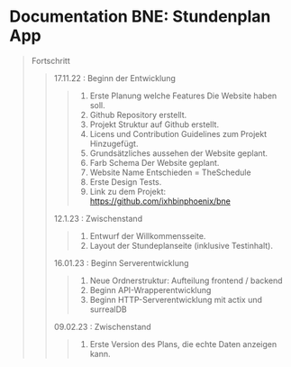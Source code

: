 # Documentation BNE: Stundenplan App

>Fortschritt
>>17.11.22 : Beginn der Entwicklung
>>>1. Erste Planung welche Features Die Website haben soll.
>>>2. Github Repository erstellt.
>>>3. Projekt Struktur auf Github erstellt.
>>>4. Licens und Contribution Guidelines zum Projekt Hinzugefügt.
>>>5. Grundsätzliches aussehen der Website geplant.
>>>6. Farb Schema Der Website geplant.
>>>7. Website Name Entschieden = TheSchedule
>>>8. Erste Design Tests.
>>>9. Link zu dem Projekt: https://github.com/ixhbinphoenix/bne
>>
>>12.1.23 : Zwischenstand
>>>1. Entwurf der Willkommensseite.
>>>2. Layout der Stundeplanseite (inklusive Testinhalt).
>>
>>16.01.23 : Beginn Serverentwicklung
>>>1. Neue Ordnerstruktur: Aufteilung frontend / backend
>>>2. Beginn API-Wrapperentwicklung
>>>3. Beginn HTTP-Serverentwicklung mit actix und surrealDB
>>
>>09.02.23 : Zwischenstand
>>>1. Erste Version des Plans, die echte Daten anzeigen kann.


















